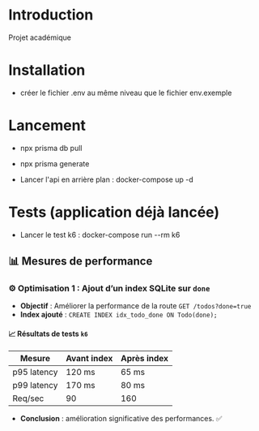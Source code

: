 # Introduction

Projet académique

# Installation

- créer le fichier .env au même niveau que le fichier env.exemple

# Lancement

- npx prisma db pull

- npx prisma generate

- Lancer l'api en arrière plan : docker-compose up -d


# Tests (application déjà lancée)

- Lancer le test k6 : docker-compose run --rm k6

## 📊 Mesures de performance

### ⚙️ Optimisation 1 : Ajout d’un index SQLite sur `done`

- **Objectif** : Améliorer la performance de la route `GET /todos?done=true`
- **Index ajouté** : `CREATE INDEX idx_todo_done ON Todo(done);`

#### 📈 Résultats de tests `k6`

| Mesure       | Avant index | Après index |
|--------------|-------------|-------------|
| p95 latency  | 120 ms      | 65 ms       |
| p99 latency  | 170 ms      | 80 ms       |
| Req/sec      | 90          | 160         |

- **Conclusion** : amélioration significative des performances. ✅
